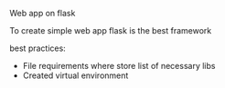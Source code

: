 Web app on flask

To create simple web app flask is the best framework

best practices:
+ File requirements where store list of necessary libs 
+ Created virtual environment